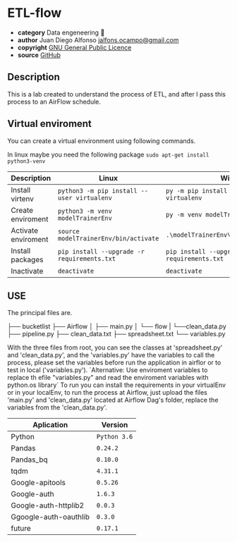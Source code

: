 # ETL-flow

* **category**    Data engeneering  📡
* **author**      Juan Diego Alfonso <jalfons.ocampo@gmail.com>
* **copyright**   [GNU General Public Licence](https://www.gnu.org/licenses/gpl.txt)
* **source**  [GitHub](https://github.com/halcolo/ETL-flow.git)


## Description

This is a lab created to understand the process of ETL, and after I pass this process to an AirFlow schedule.

## Virtual enviroment

You can create a virtual environment using following commands.

In linux maybe you need the following package `sudo apt-get install python3-venv`

| Description|Linux| Win|
| ------ | ------ |------|
| Install virtenv| `python3 -m pip install --user virtualenv` |`py -m pip install --user virtualenv`|
| Create enviroment | `python3 -m venv modelTrainerEnv` |`py -m venv modelTrainerEnv`|
| Activate enviroment | `source modelTrainerEnv/bin/activate` |`.\modelTrainerEnv\Scripts\activate`|
| Install packages | `pip install --upgrade -r requirements.txt`  |`pip install --upgrade -r requirements.txt` |
| Inactivate  | `deactivate`  | `deactivate`  |

## USE

The principal files are.

├── bucketlist
    ├── Airflow
    │   ├── main.py
    │   └── flow
    |       └──clean_data.py
    ├── pipeline.py
    ├── clean_data.txt
    ├── spreadsheet.txt
    └── variables.py

With the three files from root, you can see the classes at 'spreadsheet.py' and 'clean_data.py', and the 'variables.py' have the variables to call the process, please set the variables before run the application in airflor or to test in local ('variables.py').
´Alternative: Use enviroment variables to replace th efile "variables.py" and read the enviroment variables with python.os library´
To run you can install the requirements in your virtualEnv or in your localEnv, to run the process at Airflow, just upload the files 'main.py' and 'clean_data.py' located at Airflow Dag's folder, replace the variables from the 'clean_data.py'.

| Aplication| Version|
| ------ | ------ |
| Python| `Python 3.6` |
| Pandas| `0.24.2` |
| Pandas_bq| `0.10.0` |
| tqdm| `4.31.1`  |
| Google-apitools| `0.5.26` |
| Google-auth| `1.6.3` |
| Google-auth-httplib2| `0.0.3` |
| Ggoogle-auth-oauthlib| `0.3.0` |
| future| `0.17.1` |
